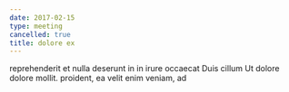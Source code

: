 ```yaml
---
date: 2017-02-15
type: meeting
cancelled: true
title: dolore ex
---
```

reprehenderit et nulla deserunt in in irure occaecat Duis cillum Ut dolore dolore mollit. proident, ea velit enim veniam, ad